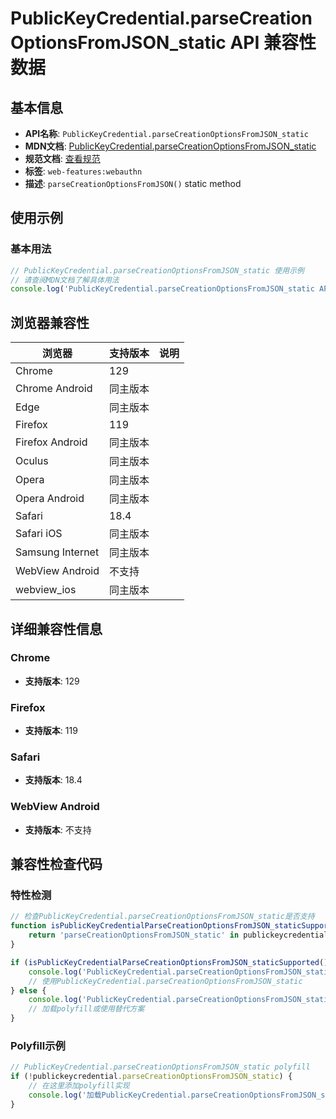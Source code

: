 # PublicKeyCredential.parseCreationOptionsFromJSON_static API 兼容性数据

## 基本信息

- **API名称**: `PublicKeyCredential.parseCreationOptionsFromJSON_static`
- **MDN文档**: [PublicKeyCredential.parseCreationOptionsFromJSON_static](https://developer.mozilla.org/docs/Web/API/PublicKeyCredential/parseCreationOptionsFromJSON_static)
- **规范文档**: [查看规范](https://w3c.github.io/webauthn/#dom-publickeycredential-parsecreationoptionsfromjson)
- **标签**: `web-features:webauthn`
- **描述**: `parseCreationOptionsFromJSON()` static method

## 使用示例

### 基本用法

```javascript
// PublicKeyCredential.parseCreationOptionsFromJSON_static 使用示例
// 请查阅MDN文档了解具体用法
console.log('PublicKeyCredential.parseCreationOptionsFromJSON_static API');
```

## 浏览器兼容性

| 浏览器 | 支持版本 | 说明 |
|--------|----------|------|
| Chrome | 129 |  |
| Chrome Android | 同主版本 |  |
| Edge | 同主版本 |  |
| Firefox | 119 |  |
| Firefox Android | 同主版本 |  |
| Oculus | 同主版本 |  |
| Opera | 同主版本 |  |
| Opera Android | 同主版本 |  |
| Safari | 18.4 |  |
| Safari iOS | 同主版本 |  |
| Samsung Internet | 同主版本 |  |
| WebView Android | 不支持 |  |
| webview_ios | 同主版本 |  |

## 详细兼容性信息

### Chrome

- **支持版本**: 129

### Firefox

- **支持版本**: 119

### Safari

- **支持版本**: 18.4

### WebView Android

- **支持版本**: 不支持

## 兼容性检查代码

### 特性检测

```javascript
// 检查PublicKeyCredential.parseCreationOptionsFromJSON_static是否支持
function isPublicKeyCredentialParseCreationOptionsFromJSON_staticSupported() {
    return 'parseCreationOptionsFromJSON_static' in publickeycredential && typeof publickeycredential.parseCreationOptionsFromJSON_static === 'function';
}

if (isPublicKeyCredentialParseCreationOptionsFromJSON_staticSupported()) {
    console.log('PublicKeyCredential.parseCreationOptionsFromJSON_static 支持');
    // 使用PublicKeyCredential.parseCreationOptionsFromJSON_static
} else {
    console.log('PublicKeyCredential.parseCreationOptionsFromJSON_static 不支持，需要polyfill');
    // 加载polyfill或使用替代方案
}
```

### Polyfill示例

```javascript
// PublicKeyCredential.parseCreationOptionsFromJSON_static polyfill
if (!publickeycredential.parseCreationOptionsFromJSON_static) {
    // 在这里添加polyfill实现
    console.log('加载PublicKeyCredential.parseCreationOptionsFromJSON_static polyfill');
}
```

